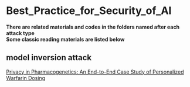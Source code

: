 # Best_Practice_for_Security_of_AI
**There are related materials and codes in the folders named after each attack type**  
**Some classic reading materials are listed below**
## model inversion attack
[Privacy in Pharmacogenetics: An End-to-End Case Study of Personalized Warfarin Dosing](https://www.usenix.org/system/files/conference/usenixsecurity14/sec14-paper-fredrikson-privacy.pdf)
